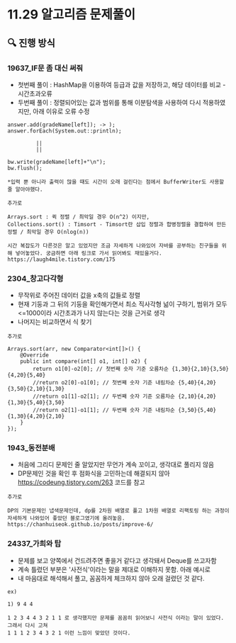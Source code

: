 # 11.29 알고리즘 문제풀이

## 🔍 진행 방식

### 19637_IF문 좀 대신 써줘

- 첫번째 풀이 : HashMap을 이용하여 등급과 값을 저장하고, 해당 데이터를 비교 - 시간초과오류
- 두번째 풀이 : 정렬되어있는 값과 범위를 통해 이분탐색을 사용하여 다시 적용하였지만, 아래 이유로 오류 수정


```
answer.add(gradeName[left]); -> );
answer.forEach(System.out::println);

         ||
         ||
                
bw.write(gradeName[left]+"\n");
bw.flush();

*입력 뿐 아니라 출력이 많을 때도 시간이 오래 걸린다는 점에서 BufferWriter도 사용할 줄 알아야했다.
```

```
추가로 

Arrays.sort : 퀵 정렬 / 최악일 경우 O(n^2) 이지만,
Collections.sort() : Timsort - Timsort란 삽입 정렬과 합병정렬을 결합하여 만든 정렬 / 최악일 경우 O(nlog(n)) 

시간 복잡도가 다른것은 알고 있었지만 조금 자세하게 나와있어 자바를 공부하는 친구들을 위해 넣어놓았다. 궁금하면 아래 링크로 가서 읽어봐도 재밌을거다.
https://laugh4mile.tistory.com/175
```


### 2304_창고다각형 

- 무작위로 주어진 데이터 값을 x축의 값들로 정렬
- 현재 기둥과 그 뒤의 기둥을 확인해가면서 최소 직사각형 넒이 구하기, 범위가 모두 <=1000이라 시간초과가 나지 않는다는 것을 근거로 생각
- 나머지는 비교하면서 식 찾기

```
추가로

Arrays.sort(arr, new Comparator<int[]>() {
    @Override
    public int compare(int[] o1, int[] o2) {
        return o1[0]-o2[0]; // 첫번째 숫자 기준 오름차순 {1,30}{2,10}{3,50}{4,20}{5,40}
        //return o2[0]-o1[0]; // 첫번째 숫자 기준 내림차순 {5,40}{4,20}{3,50}{2,10}{1,30}
        //return o1[1]-o2[1]; // 두번째 숫자 기준 오름차순 {2,10}{4,20}{1,30}{5,40}{3,50}
        //return o2[1]-o1[1]; // 두번째 숫자 기준 내림차순 {3,50}{5,40}{1,30}{4,20}{2,10}
    }
});
```

### 1943_동전분배

- 처음에 그리디 문제인 줄 알았지만 무언가 계속 꼬이고, 생각대로 풀리지 않음
- DP문제인 것을 확인 후 점화식을 고민하는데 해결되지 않아 https://codeung.tistory.com/263 코드를 참고

```
추가로

DP의 기본문제인 냅색문제인데, dp를 2차원 배열로 풀고 1차원 배열로 리팩토링 하는 과정이 자세하게 나와있어 좋았던 블로그였기에 올려놓음.
https://chanhuiseok.github.io/posts/improve-6/
```

### 24337_가희와 탑

- 문제를 보고 양쪽에서 건드려주면 좋을거 같다고 생각돼서 Deque를 쓰고자함
- 계속 틀렸던 부분은 '사전식'이라는 말을 제대로 이해하지 못함. 아래 예시로
- 내 마음대로 해석해서 풀고, 꼼꼼하게 체크하지 않아 오래 걸렸던 것 같다.
```
ex)

1) 9 4 4

1 2 3 4 4 3 2 1 1 로 생각했지만 문제를 꼼꼼히 읽어보니 사전식 이라는 말이 있었다. 그래서 다시 고쳐
1 1 1 2 3 4 3 2 1 이런 느낌이 맞았던 것이다.
```